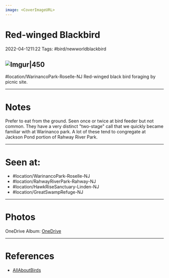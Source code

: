 ```yaml
---
image: <CoverImageURL>
---
```


# **Red-winged Blackbird**
2022-04-1211:22
Tags: #bird/newworldblackbird 


## ![Imgur|450](https://i.imgur.com/MJpAmOS.png)
#location/WarinancoPark-Roselle-NJ 
Red-winged black bird foraging by picnic site.

---------------------------------------------------------------
# **Notes**
Prefer to eat from the ground. Seen once or twice at bird feeder but not common. They have a very distinct "two-stage" call that we quickly became familiar with at Warinanco park. A lot of these tend to congregate at Jackson Pond portion of Rahway River Park.

---------------------------------------------------------------
# Seen at:
-   #location/WarinancoPark-Roselle-NJ 
-   #location/RahwayRiverPark-Rahway-NJ 
-   #location/HawkRiseSanctuary-Linden-NJ
-   #location/GreatSwampRefuge-NJ

---------------------------------------------------------------
# **Photos**
OneDrive Album: [OneDrive](https://1drv.ms/u/s!AvaIuMdCo_w-z1mRL9Od5ZcWV9cM?e=zGIMNQ)

---------------------------------------------------------------
# References
- [AllAboutBirds](https://www.allaboutbirds.org/guide/Red-winged_Blackbird/overview)
